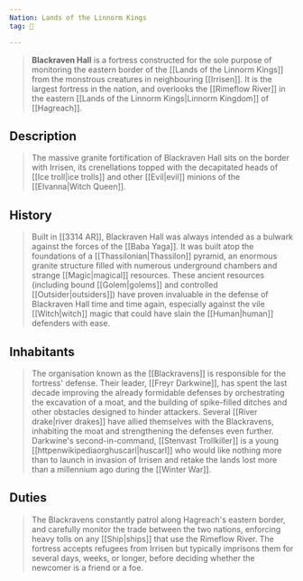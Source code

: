 ```yaml
---
Nation: Lands of the Linnorm Kings
tag: 🏰

---
```


> **Blackraven Hall** is a fortress constructed for the sole purpose of monitoring the eastern border of the [[Lands of the Linnorm Kings]] from the monstrous creatures in neighbouring [[Irrisen]]. It is the largest fortress in the nation, and overlooks the [[Rimeflow River]] in the eastern [[Lands of the Linnorm Kings|Linnorm Kingdom]] of [[Hagreach]].



## Description

> The massive granite fortification of Blackraven Hall sits on the border with Irrisen, its crenellations topped with the decapitated heads of [[Ice troll|ice trolls]] and other [[Evil|evil]] minions of the [[Elvanna|Witch Queen]].


## History

> Built in [[3314 AR]], Blackraven Hall was always intended as a bulwark against the forces of the [[Baba Yaga]]. It was built atop the foundations of a [[Thassilonian|Thassilon]] pyramid, an enormous granite structure filled with numerous underground chambers and strange [[Magic|magical]] resources. These ancient resources (including bound [[Golem|golems]] and controlled [[Outsider|outsiders]]) have proven invaluable in the defense of Blackraven Hall time and time again, especially against the vile [[Witch|witch]] magic that could have slain the [[Human|human]] defenders with ease.


## Inhabitants

> The organisation known as the [[Blackravens]] is responsible for the fortress' defense. Their leader, [[Freyr Darkwine]], has spent the last decade improving the already formidable defenses by orchestrating the excavation of a moat, and the building of spike-filled ditches and other obstacles designed to hinder attackers. Several [[River drake|river drakes]] have allied themselves with the Blackravens, inhabiting the moat and strengthening the defenses even further. Darkwine's second-in-command, [[Stenvast Trollkiller]] is a young [[httpenwikipediaorghuscarl|huscarl]] who would like nothing more than to launch in invasion of Irrisen and retake the lands lost more than a millennium ago during the [[Winter War]].


## Duties

> The Blackravens constantly patrol along Hagreach's eastern border, and carefully monitor the trade between the two nations, enforcing heavy tolls on any [[Ship|ships]] that use the Rimeflow River. The fortress accepts refugees from Irrisen but typically imprisons them for several days, weeks, or longer, before deciding whether the newcomer is a friend or a foe.








